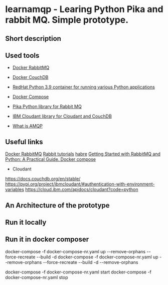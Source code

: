 # learnamqp - Learing Python Pika and rabbit MQ. Simple prototype.

## Short description


## Used tools
- [Docker RabbitMQ](https://hub.docker.com/_/rabbitmq/)
- [Docker CouchDB](https://hub.docker.com/_/couchdb)
- [RedHat  Python 3.9  container for running various Python applications](https://catalog.redhat.com/software/containers/ubi9/python-39/61a61032bfd4a5234d59629e)
- [Docker Compose](https://docs.docker.com/compose/)
- [Pika Python library for Rabbit MQ](https://pypi.org/project/pika/)
- [IBM Cloudant library for Cloudant and CouchDB](https://cloud.ibm.com/apidocs/cloudant?code=python)

- [What is AMQP](https://flowfuse.com/node-red/protocol/amqp/)

## Useful links

[Docker RabbitMQ](https://hub.docker.com/_/rabbitmq/)
[Rabbit tutorials](https://www.rabbitmq.com/tutorials)
[habre](https://habr.com/ru/articles/434510/)
[Getting Started with RabbitMQ and Python: A Practical Guide. Docker compose](https://dev.to/felipepaz/getting-started-with-rabbitmq-and-python-a-practical-guide-57fi)

- Cloudant

https://docs.couchdb.org/en/stable/
https://pypi.org/project/ibmcloudant/#authentication-with-environment-variables
https://cloud.ibm.com/apidocs/cloudant?code=python


## An Architecture of the prototype

## Run it locally

## Run it in docker composer

docker-compose -f  docker-compose-nr.yaml up --remove-orphans  --force-recreate --build -d
docker-compose -f  docker-compose-nr.yaml up --remove-orphans  --force-recreate --build -d
--remove-orphans

docker-compose -f  docker-compose-nr.yaml start
docker-compose -f  docker-compose-nr.yaml stop


